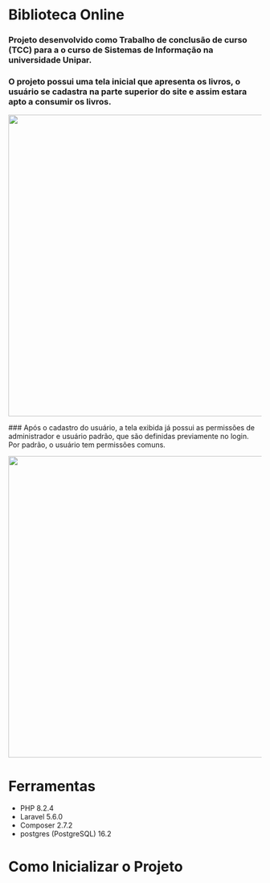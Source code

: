 <h1>Biblioteca Online</h1>

### Projeto desenvolvido como Trabalho de conclusão de curso (TCC) para a o curso de Sistemas de Informação na universidade Unipar.

### O projeto possui uma tela inicial que apresenta os livros, o usuário se cadastra na parte superior do site e assim estara apto a consumir os livros.
<p align="center">
<img width="600px" src="https://github.com/user-attachments/assets/8c7f7368-b4a4-4974-bc37-393b1774ea12"></img>
</p>
### Após o cadastro do usuário, a tela exibida já possui as permissões de administrador e usuário padrão, que são definidas previamente no login. Por padrão, o usuário tem permissões comuns.
<p align="center">
<img width="600px" src="https://github.com/user-attachments/assets/335a23e4-498a-4833-894b-3c1e7a53bcea"></img>
</p>

# Ferramentas
* PHP 8.2.4
* Laravel 5.6.0
* Composer 2.7.2
* postgres (PostgreSQL) 16.2

# Como Inicializar o Projeto
